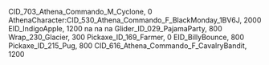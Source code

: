CID_703_Athena_Commando_M_Cyclone, 0
AthenaCharacter:CID_530_Athena_Commando_F_BlackMonday_1BV6J, 2000
EID_IndigoApple, 1200
na
na
na
Glider_ID_029_PajamaParty, 800
Wrap_230_Glacier, 300
Pickaxe_ID_169_Farmer, 0
EID_BillyBounce, 800
Pickaxe_ID_215_Pug, 800
CID_616_Athena_Commando_F_CavalryBandit, 1200
